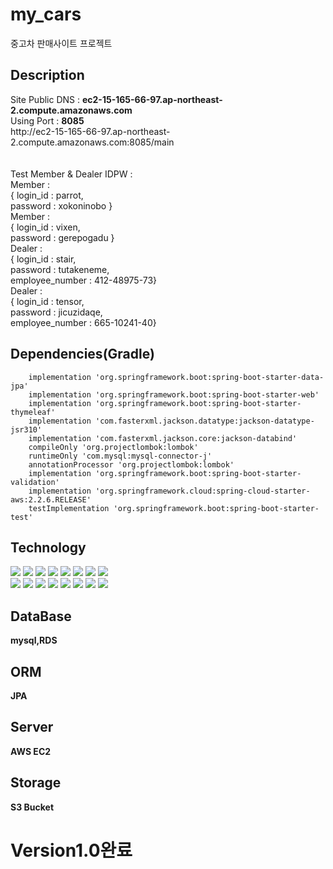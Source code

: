 # my_cars
중고차 판매사이트 프로젝트

<h2>Description</h2>
Site Public DNS : <b>ec2-15-165-66-97.ap-northeast-2.compute.amazonaws.com </b><br>
Using Port : <b>8085 </b> <br>
http://ec2-15-165-66-97.ap-northeast-2.compute.amazonaws.com:8085/main <br> <br> <br>
Test Member & Dealer IDPW : <br>
Member : <br> { login_id : parrot,<br> password : xokoninobo } <br>
Member : <br> { login_id : vixen,<br> password : gerepogadu } <br>
Dealer : <br> { login_id : stair,<br> password : tutakeneme, <br> employee_number : 412-48975-73} <br>
Dealer : <br> { login_id : tensor,<br> password : jicuzidaqe,<br> employee_number : 665-10241-40} <br>

<h2>Dependencies(Gradle)</h2>
<code><pre>
	implementation 'org.springframework.boot:spring-boot-starter-data-jpa'
	implementation 'org.springframework.boot:spring-boot-starter-web'
	implementation 'org.springframework.boot:spring-boot-starter-thymeleaf'
	implementation 'com.fasterxml.jackson.datatype:jackson-datatype-jsr310'
	implementation 'com.fasterxml.jackson.core:jackson-databind'
	compileOnly 'org.projectlombok:lombok'
	runtimeOnly 'com.mysql:mysql-connector-j'
	annotationProcessor 'org.projectlombok:lombok'
	implementation 'org.springframework.boot:spring-boot-starter-validation'
	implementation 'org.springframework.cloud:spring-cloud-starter-aws:2.2.6.RELEASE'
	testImplementation 'org.springframework.boot:spring-boot-starter-test'
</code></pre>

<h2>Technology</h2>
<div>
  <img src="https://img.shields.io/badge/HTML5-E34F26?style=flat-square&logo=HTML5&logoColor=white"/>
  <img src="https://img.shields.io/badge/CSS3-1572B6?style=flat-square&logo=CSS3&logoColor=white"/>
  <img src="https://img.shields.io/badge/Bootstrap-7952B3?style=flat-square&logo=Bootstrap&logoColor=white"/>
  <img src="https://img.shields.io/badge/JavaScript-F7DF1E?style=flat-square&logo=JavaScript&logoColor=white"/>
  <img src="https://img.shields.io/badge/Gradle-02303A?style=flat-square&logo=Gradle&logoColor=white"/>
  <img src="https://img.shields.io/badge/SpringBoot-6DB33F?style=flat-square&logo=SpringBoot&logoColor=white"/>
  <img src="https://img.shields.io/badge/JAVA-007396?style=flat-square&logo=JAVA&logoColor=white">
  <img src="https://img.shields.io/badge/Hibernate-59666C?style=flat-square&logo=Hibernate&logoColor=white"/> <br>
  <img src="https://img.shields.io/badge/GitHub-181717?style=flat-square&logo=GitHub&logoColor=white"/>
  <img src="https://img.shields.io/badge/AmazonEC2-FF9900?style=flat-square&logo=AmazonEC2&logoColor=white"/>
  <img src="https://img.shields.io/badge/AmazonRDS-527FFF?style=flat-square&logo=AmazonRDS&logoColor=white"/>
  <img src="https://img.shields.io/badge/AmazonS3-569A31?style=flat-square&logo=AmazonS3&logoColor=white"/>
  <img src="https://img.shields.io/badge/MySQL-4479A1?style=flat-square&logo=MySQL&logoColor=white"/>
  <img src="https://img.shields.io/badge/Thymeleaf-005F0F?style=flat-square&logo=Thymeleaf&logoColor=white"/>
  <img src="https://img.shields.io/badge/Node.js-339933?style=flat-square&logo=Node.js&logoColor=white"/>
  <img src="https://img.shields.io/badge/Junit5-25A162?style=flat-square&logo=Junit5&logoColor=white"/>
</div>

<h2>DataBase</h2>
    <b>mysql,RDS</b>
<h2>ORM</h2>
    <b>JPA</b>
<h2>Server</h2>
  <b>AWS EC2</b>
<h2>Storage</h2>
    <b>S3 Bucket</b>
<h1>Version1.0완료</h1>
